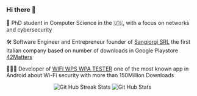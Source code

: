 <!--
**fulvius31/fulvius31** is a ✨ _special_ ✨ repository because its `README.md` (this file) appears on your GitHub profile.

Here are some ideas to get you started:

- 🔭 I’m currently working on ...
- 🌱 I’m currently learning ...
- 👯 I’m looking to collaborate on ...
- 🤔 I’m looking for help with ...
- 💬 Ask me about ...
- 📫 How to reach me: ...
- 😄 Pronouns: ...
- ⚡ Fun fact: ...
-->
### Hi there 👋

🔭 PhD student in Computer Science in the 🇺🇸, with a focus on networks and cybersecurity

🛠️ Software Engineer and Entrepreneur founder of <a href="https://sangiorgisrl.it">Sangiorgi SRL</a> the first Italian company based on number of downloads in Google Playstore <a href="https://42matters.com/top-italian-mobile-app-developers-based-on-downloads">42Matters</a>

👨🏻‍💻 Developer of  <a href="[https://sangiorgisrl.it](https://play.google.com/store/apps/details?id=com.tester.wpswpatester)">WIFI WPS WPA TESTER</a> one of the most known app in Android about Wi-Fi security with more than 150Million Downloads

<p align="center">
  <img alt="Git Hub Streak Stats" src="http://github-readme-streak-stats.herokuapp.com?user=fulvius31&card_width=300&theme=transparent&exclude_days=Sun%2CSat&excludeDaysLabel=EB545400&hide_current_streak=true" />
  <img alt="Git Hub Stats" src="https://github-readme-stats.vercel.app/api?username=fulvius31&show_icons=true&theme=transparent&custom_title=fulvius31%27s%20stats" />
</p>
